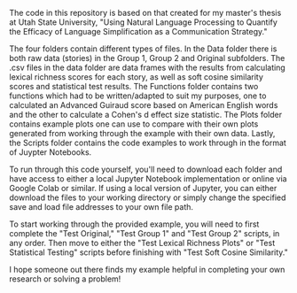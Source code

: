 The code in this repository is based on that created for my master's thesis at Utah State University, "Using Natural Language Processing to Quantify the Efficacy of Language Simplification as a Communication Strategy."  

The four folders contain different types of files.  In the Data folder there is both raw data (stories) in the Group 1, Group 2 and Original subfolders.  The .csv files in the data folder are data frames with the results from calculating lexical richness scores for each story, as well as soft cosine similarity scores and statistical test results.  The Functions folder contains two functions which had to be written/adapted to suit my purposes, one to calculated an Advanced Guiraud score based on American English words and the other to calculate a Cohen's d effect size statistic.  The Plots folder contains example plots one can use to compare with their own plots generated from working through the example with their own data.  Lastly, the Scripts folder contains the code examples to work through in the format of Juypter Notebooks.

To run through this code yourself, you'll need to download each folder and have access to either a local Jupyter Notebook implementation or online via Google Colab or similar.  If using a local version of Jupyter, you can either download the files to your working directory or simply change the specified save and load file addresses to your own file path.  

To start working through the provided example, you will need to first complete the "Test Original," "Test Group 1" and "Test Group 2" scripts, in any order.  Then move to either the "Test Lexical Richness Plots" or "Test Statistical Testing" scripts before finishing with "Test Soft Cosine Similarity."

I hope someone out there finds my example helpful in completing your own research or solving a problem!
